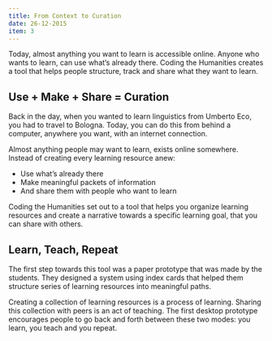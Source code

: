```yaml
---
title: From Context to Curation
date: 26-12-2015
item: 3
---
```

Today, almost anything you want to learn is accessible online. Anyone who wants to learn, can use what’s already there. Coding the Humanities creates a tool that helps people structure, track and share what they want to learn.

## Use + Make + Share = Curation

Back in the day, when you wanted to learn linguistics from Umberto Eco, you had to travel to Bologna. Today, you can do this from behind a computer, anywhere you want, with an internet connection.

Almost anything people may want to learn, exists online somewhere. Instead of creating every learning resource anew: 

- Use what’s already there
- Make meaningful packets of information
- And share them with people who want to learn

Coding the Humanities set out to a tool that helps you organize learning resources and create a narrative towards a specific learning goal, that you can share with others. 

## Learn, Teach, Repeat

The first step towards this tool was a paper prototype that was made by the students. They designed a system using index cards that helped them structure series of learning resources into meaningful paths. 

Creating a collection of learning resources is a process of learning. Sharing this collection with peers is an act of teaching. The first desktop prototype encourages people to go back and forth between these two modes: you learn, you teach and you repeat.